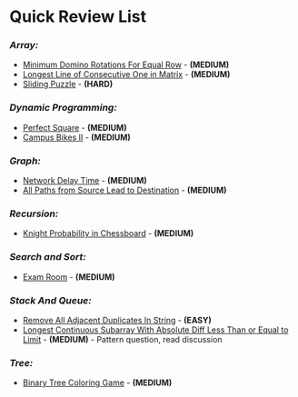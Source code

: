# **Quick Review List**

### _**Array:**_
* [Minimum Domino Rotations For Equal Row](array/MinimumDominoRotationsForEqualRow.java) - **(MEDIUM)**
* [Longest Line of Consecutive One in Matrix](array/LongestLineOfConsecutiveOne.java) - **(MEDIUM)**
* [Sliding Puzzle](array/SlidingPuzzle.java) - **(HARD)**

### _**Dynamic Programming:**_
* [Perfect Square](dp/PerfectSquares.java) - **(MEDIUM)**
* [Campus Bikes II](dp/CampusBikesII.java) - **(MEDIUM)**

### _**Graph:**_
* [Network Delay Time](graph/NetworkDelayTime.java) - **(MEDIUM)**
* [All Paths from Source Lead to Destination](graph/AllPathsFromSourceToDestination.java) - **(MEDIUM)**

### _**Recursion:**_
* [Knight Probability in Chessboard](recursion/KnightProbabilityInChess.java) - **(MEDIUM)**

### _**Search and Sort:**_
* [Exam Room](sortnsearch/ExamRoom.java) - **(MEDIUM)**

### _**Stack And Queue:**_
* [Remove All Adjacent Duplicates In String](stacknqueue/RemoveAllAdjacentDuplicates.java) - **(EASY)**
* [Longest Continuous Subarray With Absolute Diff Less Than or Equal to Limit](stacknqueue/LongestContSubarrayAbsDiffIsLimit.java) - **(MEDIUM)** - Pattern question, read discussion

### _**Tree:**_
* [Binary Tree Coloring Game](tree/BinaryTreeColoringGame.java) - **(MEDIUM)**
